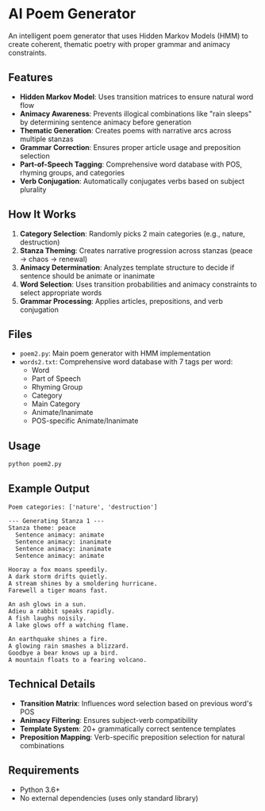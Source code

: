 # AI Poem Generator

An intelligent poem generator that uses Hidden Markov Models (HMM) to create coherent, thematic poetry with proper grammar and animacy constraints.

## Features

- **Hidden Markov Model**: Uses transition matrices to ensure natural word flow
- **Animacy Awareness**: Prevents illogical combinations like "rain sleeps" by determining sentence animacy before generation
- **Thematic Generation**: Creates poems with narrative arcs across multiple stanzas
- **Grammar Correction**: Ensures proper article usage and preposition selection
- **Part-of-Speech Tagging**: Comprehensive word database with POS, rhyming groups, and categories
- **Verb Conjugation**: Automatically conjugates verbs based on subject plurality

## How It Works

1. **Category Selection**: Randomly picks 2 main categories (e.g., nature, destruction)
2. **Stanza Theming**: Creates narrative progression across stanzas (peace → chaos → renewal)
3. **Animacy Determination**: Analyzes template structure to decide if sentence should be animate or inanimate
4. **Word Selection**: Uses transition probabilities and animacy constraints to select appropriate words
5. **Grammar Processing**: Applies articles, prepositions, and verb conjugation

## Files

- `poem2.py`: Main poem generator with HMM implementation
- `words2.txt`: Comprehensive word database with 7 tags per word:
  - Word
  - Part of Speech
  - Rhyming Group
  - Category
  - Main Category
  - Animate/Inanimate
  - POS-specific Animate/Inanimate

## Usage

```bash
python poem2.py
```

## Example Output

```
Poem categories: ['nature', 'destruction']

--- Generating Stanza 1 ---
Stanza theme: peace
  Sentence animacy: animate
  Sentence animacy: inanimate
  Sentence animacy: inanimate
  Sentence animacy: animate

Hooray a fox moans speedily.
A dark storm drifts quietly.
A stream shines by a smoldering hurricane.
Farewell a tiger moans fast.

An ash glows in a sun.
Adieu a rabbit speaks rapidly.
A fish laughs noisily.
A lake glows off a watching flame.

An earthquake shines a fire.
A glowing rain smashes a blizzard.
Goodbye a bear knows up a bird.
A mountain floats to a fearing volcano.
```

## Technical Details

- **Transition Matrix**: Influences word selection based on previous word's POS
- **Animacy Filtering**: Ensures subject-verb compatibility
- **Template System**: 20+ grammatically correct sentence templates
- **Preposition Mapping**: Verb-specific preposition selection for natural combinations

## Requirements

- Python 3.6+
- No external dependencies (uses only standard library) 